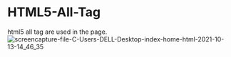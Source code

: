 # HTML5-All-Tag
html5 all tag are used in the  page.
![screencapture-file-C-Users-DELL-Desktop-index-home-html-2021-10-13-14_46_35](https://user-images.githubusercontent.com/89465837/137105258-24c9ff5d-3023-45aa-8f74-fbd598e2e1f0.png)
